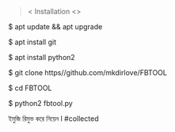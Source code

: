 >< Installation <>

$ apt update && apt upgrade

$ apt install git

$ apt install python2

$ git clone https//github.com/mkdirlove/FBTOOL 

$ cd FBTOOL

$ python2 fbtool.py

ইমুজি রিমুভ করে নিয়েন l
#collected
